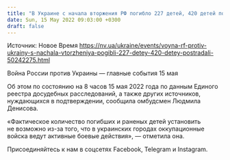 ```yaml
---
title: "В Украине с начала вторжения РФ погибло 227 детей, 420 детей пострадали"
date: Sun, 15 May 2022 09:03:00 +0300
draft: false
---
```

Источник: Новое Время https://nv.ua/ukraine/events/voyna-rf-protiv-ukrainy-s-nachala-vtorzheniya-pogibli-227-detey-420-detey-postradali-50242275.html


Война России против Украины — главные события 15 мая

Об этом по состоянию на 8 часов 15 мая 2022 года по данным Единого реестра досудебных расследований, а также других источников, нуждающихся в подтверждении, сообщила омбудсмен Людмила Денисова.

 «Фактическое количество погибших и раненых детей установить не возможно из-за того, что в украинских городах оккупационные войска ведут активные боевые действия», — отметила она.

Присоединяйтесь к нам в соцсетях Facebook, Telegram и Instagram.
